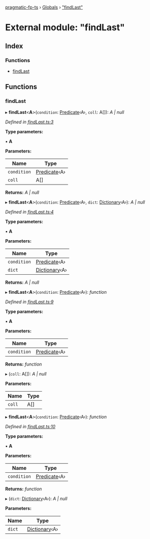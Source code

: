 [pragmatic-fp-ts](../README.md) › [Globals](../globals.md) › ["findLast"](_findlast_.md)

# External module: "findLast"

## Index

### Functions

* [findLast](_findlast_.md#findlast)

## Functions

###  findLast

▸ **findLast**<**A**>(`condition`: [Predicate](_types_.md#predicate)‹A›, `coll`: A[]): *A | null*

*Defined in [findLast.ts:3](https://github.com/hermann-p/pragmatic-fp-ts/blob/65c599f/src/findLast.ts#L3)*

**Type parameters:**

▪ **A**

**Parameters:**

Name | Type |
------ | ------ |
`condition` | [Predicate](_types_.md#predicate)‹A› |
`coll` | A[] |

**Returns:** *A | null*

▸ **findLast**<**A**>(`condition`: [Predicate](_types_.md#predicate)‹A›, `dict`: [Dictionary](_types_.md#dictionary)‹A›): *A | null*

*Defined in [findLast.ts:4](https://github.com/hermann-p/pragmatic-fp-ts/blob/65c599f/src/findLast.ts#L4)*

**Type parameters:**

▪ **A**

**Parameters:**

Name | Type |
------ | ------ |
`condition` | [Predicate](_types_.md#predicate)‹A› |
`dict` | [Dictionary](_types_.md#dictionary)‹A› |

**Returns:** *A | null*

▸ **findLast**<**A**>(`condition`: [Predicate](_types_.md#predicate)‹A›): *function*

*Defined in [findLast.ts:9](https://github.com/hermann-p/pragmatic-fp-ts/blob/65c599f/src/findLast.ts#L9)*

**Type parameters:**

▪ **A**

**Parameters:**

Name | Type |
------ | ------ |
`condition` | [Predicate](_types_.md#predicate)‹A› |

**Returns:** *function*

▸ (`coll`: A[]): *A | null*

**Parameters:**

Name | Type |
------ | ------ |
`coll` | A[] |

▸ **findLast**<**A**>(`condition`: [Predicate](_types_.md#predicate)‹A›): *function*

*Defined in [findLast.ts:10](https://github.com/hermann-p/pragmatic-fp-ts/blob/65c599f/src/findLast.ts#L10)*

**Type parameters:**

▪ **A**

**Parameters:**

Name | Type |
------ | ------ |
`condition` | [Predicate](_types_.md#predicate)‹A› |

**Returns:** *function*

▸ (`dict`: [Dictionary](_types_.md#dictionary)‹A›): *A | null*

**Parameters:**

Name | Type |
------ | ------ |
`dict` | [Dictionary](_types_.md#dictionary)‹A› |
